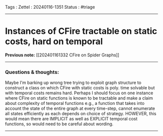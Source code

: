 Tags :
Zettel :  20240116-1351
Status : #triage 

-----

# Instances of CFire tractable on static costs, hard on temporal

**Previous note:** [[202401161332 CFire on Spider Graphs]]

-----

### Questions & thoughts:

Maybe I'm barking up wrong tree trying to exploit graph structure to construct a class on which CFire with static costs is poly. time solvable but with temporal costs remains hard. Perhaps I should focus on one instance where CFire on static functions is known to be tractable and make a claim about complexity of temporal functions e.g., a function that takes into account the state of the entire graph at every time-step, cannot enumerate all states efficiently as each depends on choice of strategy. HOWEVER, this would mean there are IMPLICIT as well as EXPLICIT temporal cost functions, so would need to be careful about wording.

-----
